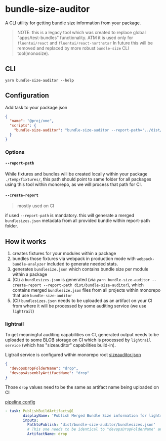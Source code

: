 # bundle-size-auditor

A CLI utility for getting bundle size information from your package.

> NOTE: this is a legacy tool which was created to replace global "apps/test-bundles" functionality.
> ATM it is used only for `fluentui/react` and `fluentui/react-northstar`
> In future this will be removed and replaced by more robust `bundle-size` CLI tool(monosize).

## CLI

`yarn bundle-size-auditor --help`

## Configuration

Add task to your package.json

```json
{
  "name": "@proj/one",
  "scripts": {
    "bundle-size-auditor": "bundle-size-auditor --report-path='../dist/bundle-size-auditor/one'"
  }
}
```

### Options

#### `--report-path`

While fixtures and bundles will be created locally within your package `./temp/fixtures/`,
this path should point to same folder for all packages using this tool within monorepo, as we will process that path for CI.

#### `--create-report`

> mostly used on CI

if used `--report-path` is mandatory. this will generate a merged `bundlesizes.json` metadata from all provided bundle within report-path folder.

## How it works

1. creates fixtures for your modules within a package
2. bundles those fixtures via webpack in production mode with `webpack-bundle-analyzer` included to generate needed stats.
3. generates `bundlesize.json` which contains bundle size per module within a package
4. (CI) a `bundlesizes.json` is generated (via `yarn bundle-size-auditor --create-report --report-path dist/bundle-size-auditor`), which contains merged `bundlesize.json` files from all projects within monorepo that use `bundle-size-auditor`
5. (CI) `bundlesizes.json` needs to be uploaded as an artifact on your CI from where it will be processed by some auditing service (we use `lightrail`)

### lightrail

To get meaningful auditing capabilities on CI, generated output needs to be uploaded to some BLOB storage on CI which is processed by `lightrail service` (which has "sizeauditor" capabilities build-in).

Ligtrail service is configured within monorepo root [sizeauditor.json](./sizeauditor.json)

```json
{
  "devopsDropFolderName": "drop",
  "devopsAssemblyArtifactName": "drop"
}
```

Those `drop` values need to be the same as artifact name being uploaded on CI

[pipeline config](../../azure-pipelines.bundlesize.yml)

```yml
- task: PublishBuildArtifacts@1
        displayName: 'Publish Merged Bundle Size information for lightrail processing'
        inputs:
          PathtoPublish: 'dist/bundle-size-auditor/bundlesizes.json'
          # This one needs to be identical to "devopsDropFolderName" and "devopsAssemblyArtifactName" within sizeauditor.json
          ArtifactName: drop
```
